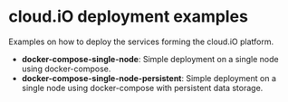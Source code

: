 # cloud.iO deployment examples

Examples on how to deploy the services forming the cloud.iO platform.

- **docker-compose-single-node**: Simple deployment on a single node using docker-compose.
- **docker-compose-single-node-persistent**: Simple deployment on a single node using docker-compose with persistent data storage.

